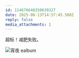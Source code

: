 ```yaml
---
id: 114676640350639327
date: 2025-06-13T14:57:45.508Z
reply: false
media_attachments: 1
---
```


超标！减肥失败。

![宵夜
ealbum](https://files.e5n.cc/media_attachments/files/114/676/637/318/077/023/original/a4dcf69ac79e239b.jpg)
